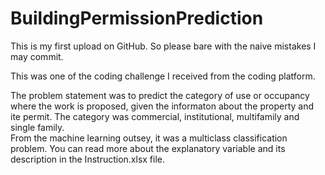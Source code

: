 # BuildingPermissionPrediction
This is my first upload on GitHub. So please bare with the naive mistakes I may commit. 

This was one of the coding challenge I received from the coding platform.

The problem statement was to predict the category of use or occupancy where the work is proposed, given the informaton about the property and ite permit. The category was commercial, institutional, multifamily and single family.  
From the machine learning outsey, it was a multiclass classification problem. You can read more about the explanatory variable and its description in the Instruction.xlsx file. 
